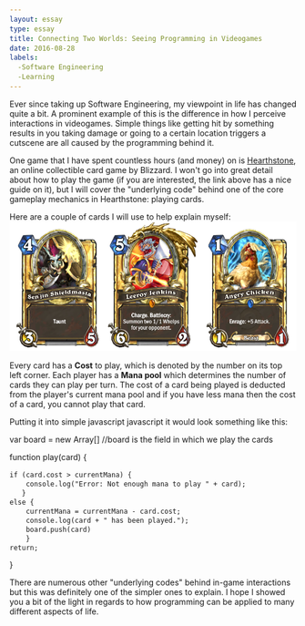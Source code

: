 ```yaml
---
layout: essay
type: essay
title: Connecting Two Worlds: Seeing Programming in Videogames
date: 2016-08-28
labels: 
  -Software Engineering
  -Learning
---
```


Ever since taking up Software Engineering, my viewpoint in life has changed quite a bit.  A prominent example of this is the difference in how I perceive interactions in videogames.  Simple things like getting hit by something results in you taking damage or going to a certain location triggers a cutscene are all caused by the programming behind it.

One game that I have spent countless hours (and money) on is [Hearthstone](http://us.battle.net/hearthstone/en/), an online collectible card game by Blizzard.  I won't go into great detail about how to play the game (if you are interested, the link above has a nice guide on it), but I will cover the "underlying code" behind one of the core gameplay mechanics in Hearthstone: playing cards.

Here are a couple of cards I will use to help explain myself:
<img class="ui image" src="/images/Cards.png">

Every card has a <strong>Cost</strong> to play, which is denoted by the number on its top left corner.  Each player has a <strong>Mana pool</strong> which determines the number of cards they can play per turn.  The cost of a card being played is deducted from the player's current mana pool and if you have less mana then the cost of a card, you cannot play that card.

Putting it into simple javascript javascript it would look something like this:

var board = new Array[]       //board is the field in which we play the cards

function play(card) {

    if (card.cost > currentMana) {
        console.log("Error: Not enough mana to play " + card);
       } 
    else {
        currentMana = currentMana - card.cost;
        console.log(card + " has been played.");
        board.push(card)
        }
    return;
}

There are numerous other "underlying codes" behind in-game interactions but this was definitely one of the simpler ones to explain.  I hope I showed you a bit of the light in regards to how programming can be applied to many different aspects of life.

    

        
        
